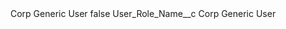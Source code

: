 <?xml version="1.0" encoding="UTF-8"?>
<CustomMetadata xmlns="http://soap.sforce.com/2006/04/metadata" xmlns:xsi="http://www.w3.org/2001/XMLSchema-instance" xmlns:xsd="http://www.w3.org/2001/XMLSchema">
    <label>Corp Generic User</label>
    <protected>false</protected>
    <values>
        <field>User_Role_Name__c</field>
        <value xsi:type="xsd:string">Corp Generic User</value>
    </values>
</CustomMetadata>
